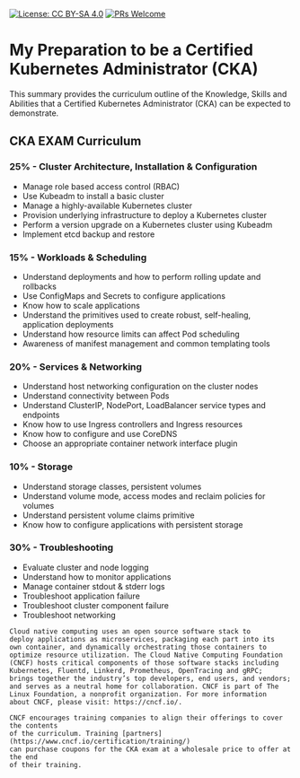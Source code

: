 [![License: CC BY-SA 4.0](https://licensebuttons.net/l/by-sa/4.0/80x15.png)](https://creativecommons.org/licenses/by-sa/4.0/)
[![PRs Welcome](https://img.shields.io/badge/PRs-welcome-brightgreen.svg?style=flat-square)](http://makeapullrequest.com)

# My Preparation to be a Certified Kubernetes Administrator (CKA)

This summary provides the curriculum outline of the Knowledge, Skills and Abilities that a Certified Kubernetes Administrator (CKA) can be expected to demonstrate.

## CKA EXAM Curriculum

### 25% - Cluster Architecture, Installation & Configuration

- Manage role based access control (RBAC)
- Use Kubeadm to install a basic cluster
- Manage a highly-available Kubernetes cluster
- Provision underlying infrastructure to deploy a Kubernetes cluster
- Perform a version upgrade on a Kubernetes cluster using Kubeadm
- Implement etcd backup and restore

### 15% - Workloads & Scheduling

- Understand deployments and how to perform rolling update and rollbacks
- Use ConfigMaps and Secrets to configure applications
- Know how to scale applications
- Understand the primitives used to create robust, self-healing, application deployments
- Understand how resource limits can affect Pod scheduling
- Awareness of manifest management and common templating tools

### 20% - Services & Networking

- Understand host networking configuration on the cluster nodes
- Understand connectivity between Pods
- Understand ClusterIP, NodePort, LoadBalancer service types and endpoints
- Know how to use Ingress controllers and Ingress resources
- Know how to configure and use CoreDNS
- Choose an appropriate container network interface plugin

### 10% - Storage

- Understand storage classes, persistent volumes
- Understand volume mode, access modes and reclaim policies for volumes
- Understand persistent volume claims primitive
- Know how to configure applications with persistent storage

### 30% - Troubleshooting

- Evaluate cluster and node logging
- Understand how to monitor applications
- Manage container stdout & stderr logs
- Troubleshoot application failure
- Troubleshoot cluster component failure
- Troubleshoot networking


```
Cloud native computing uses an open source software stack to
deploy applications as microservices, packaging each part into its
own container, and dynamically orchestrating those containers to
optimize resource utilization. The Cloud Native Computing Foundation
(CNCF) hosts critical components of those software stacks including
Kubernetes, Fluentd, Linkerd, Prometheus, OpenTracing and gRPC;
brings together the industry’s top developers, end users, and vendors;
and serves as a neutral home for collaboration. CNCF is part of The
Linux Foundation, a nonprofit organization. For more information
about CNCF, please visit: https://cncf.io/.

CNCF encourages training companies to align their offerings to cover the contents 
of the curriculum. Training [partners](https://www.cncf.io/certification/training/) 
can purchase coupons for the CKA exam at a wholesale price to offer at the end 
of their training.
```

